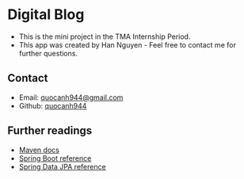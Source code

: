 # Digital Blog

* This is the mini project in the TMA Internship Period.
* This app was created by Han Nguyen - Feel free to contact me for further questions.

## Contact
* Email: quocanh944@gmail.com
* Github: [quocanh944](https://github.com/quocanh944)

## Further readings

* [Maven docs](https://maven.apache.org/guides/index.html)
* [Spring Boot reference](https://docs.spring.io/spring-boot/docs/current/reference/htmlsingle/)
* [Spring Data JPA reference](https://docs.spring.io/spring-data/jpa/reference/jpa.html)
